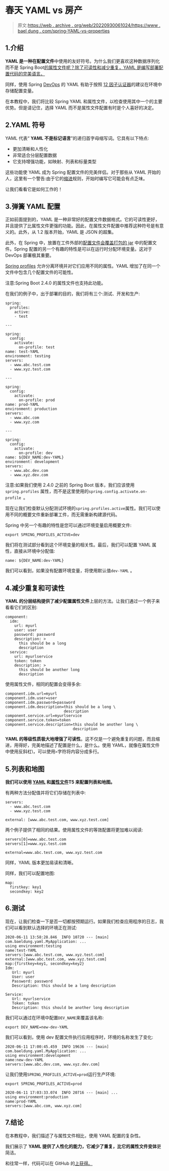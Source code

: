 # 春天 YAML vs 房产

> 原文:[https://web . archive . org/web/20220930061024/https://www . bael dung . com/spring-YAML-vs-properties](https://web.archive.org/web/20220930061024/https://www.baeldung.com/spring-yaml-vs-properties)

## 1.介绍

**YAML 是一种在配置文件**中使用的友好符号。为什么我们更喜欢这种数据序列化而不是 Spring Boot[的属性文件呢？除了可读性和减少重复，YAML 是编写部署配置代码的完美语言。](/web/20220628142642/https://www.baeldung.com/spring-yaml)

同样，使用 Spring [DevOps](/web/20220628142642/https://www.baeldung.com/devops-overview) 的 YAML 有助于按照 [12 因子认证器](https://web.archive.org/web/20220628142642/https://12factor.net/config)的建议在环境中存储配置变量。

在本教程中，我们将比较 Spring YAML 和属性文件，以检查使用其中一个的主要优势。但是请记住，选择 YAML 而不是属性文件配置有时是个人喜好的决定。

## 2.YAML 符号

YAML 代表“ **YAML 不是标记语言**”的递归首字母缩写词。它具有以下特点:

*   更加清晰和人性化
*   非常适合分层配置数据
*   它支持增强功能，如映射、列表和标量类型

这些功能使 YAML 成为 Spring 配置文件的完美伴侣。对于那些从 YAML 开始的人，这里有一个警告:由于它的[缩进](https://web.archive.org/web/20220628142642/https://yaml.org/spec/1.2/spec.html#id2777534)规则，开始时编写它可能会有点乏味。

让我们看看它是如何工作的！

## 3.弹簧 YAML 配置

正如前面提到的，YAML 是一种非常好的配置文件数据格式。它的可读性更好，并且提供了比属性文件更强的功能。因此，在属性文件配置中推荐这种符号是有意义的。此外，从 1.2 版本开始，YAML 是 JSON 的超集。

此外，在 Spring 中，放置在工件外部的[配置文件会覆盖打包的 jar](/web/20220628142642/https://www.baeldung.com/spring-yaml#yaml-property-overriding) 中的配置文件。Spring 配置的另一个有趣的特性是可以在运行时分配环境变量。这对于 DevOps 部署极其重要。

[Spring profiles](/web/20220628142642/https://www.baeldung.com/spring-profiles) 允许分离环境并对它们应用不同的属性。YAML 增加了在同一个文件中包含几个配置文件的可能性。

注意:Spring Boot 2.4.0 的属性文件也支持此功能。

在我们的例子中，出于部署的目的，我们将有三个:测试、开发和生产:

```
spring:
  profiles:
    active:
    - test

---

spring:
  config:
    activate:
      on-profile: test
name: test-YAML
environment: testing
servers:
  - www.abc.test.com
  - www.xyz.test.com

---

spring:
  config:
    activate:
      on-profile: prod
name: prod-YAML
environment: production
servers:
  - www.abc.com
  - www.xyz.com

---

spring:
  config:
    activate:
      on-profile: dev
name: ${DEV_NAME:dev-YAML}
environment: development
servers:
  - www.abc.dev.com
  - www.xyz.dev.com
```

注意:如果我们使用 2.4.0 之前的 Spring Boot 版本，我们应该使用`spring.profiles` 属性，而不是这里使用的`spring.config.activate.on-profile `。

现在让我们检查默认分配测试环境的`spring.profiles.active`属性。我们可以使用不同的概要文件重新部署工件，而无需重新构建源代码。

Spring 中另一个有趣的特性是您可以通过环境变量启用概要文件:

```
export SPRING_PROFILES_ACTIVE=dev
```

我们将在测试部分看到这个环境变量的相关性。最后，我们可以配置 YAML 属性，直接从环境中分配值:

```
name: ${DEV_NAME:dev-YAML}
```

我们可以看到，如果没有配置环境变量，将使用默认值`dev-YAML` 。

## 4.减少重复和可读性

**YAML 的分层结构提供了减少配置属性文件**上层的方法。让我们通过一个例子来看看它们的区别:

```
component:
  idm:
    url: myurl
    user: user
    password: password
    description: >
      this should be a long 
      description
  service:
    url: myurlservice
    token: token
    description: >
      this should be another long 
      description
```

使用属性文件，相同的配置会变得多余:

```
component.idm.url=myurl
component.idm.user=user
component.idm.password=password
component.idm.description=this should be a long \
                          description
component.service.url=myurlservice
component.service.token=token
component.service.description=this should be another long \ 
                              description
```

**YAML 的等级性质极大地增强了可读性**。这不仅是一个避免重复的问题，而且缩进，用得好，完美地描述了配置是什么，是什么。使用 YAML，就像在属性文件中使用反斜杠\，可以使用`>`字符将内容分成多行。

## 5.列表和地图

**我们可以使用 [YAML](/web/20220628142642/https://www.baeldung.com/spring-yaml) 和[属性文件](/web/20220628142642/https://www.baeldung.com/configuration-properties-in-spring-boot)T5 来配置列表和地图。**

有两种方法分配值并将它们存储在列表中:

```
servers:
  - www.abc.test.com
  - www.xyz.test.com

external: [www.abc.test.com, www.xyz.test.com]
```

两个例子提供了相同的结果。使用属性文件的等效配置将更加难以阅读:

```
servers[0]=www.abc.test.com
servers[1]=www.xyz.test.com

external=www.abc.test.com, www.xyz.test.com
```

同样，YAML 版本更加易读和清晰。

同样，我们可以配置地图:

```
map:
  firstkey: key1
  secondkey: key2
```

## 6.测试

现在，让我们检查一下是否一切都按预期运行。如果我们检查应用程序的日志，我们可以看到默认选择的环境正在测试:

```
2020-06-11 13:58:28.846  INFO 10720 --- [main] com.baeldung.yaml.MyApplication: ...
using environment:testing
name:test-YAML
servers:[www.abc.test.com, www.xyz.test.com]
external:[www.abc.test.com, www.xyz.test.com]
map:{firstkey=key1, secondkey=key2}
Idm:
   Url: myurl
   User: user
   Password: password
   Description: this should be a long description

Service:
   Url: myurlservice
   Token: token
   Description: this should be another long description
```

我们可以通过在环境中配置`DEV_NAME`来覆盖该名称:

```
export DEV_NAME=new-dev-YAML
```

我们可以看到，使用 dev 配置文件执行应用程序时，环境的名称发生了变化:

```
2020-06-11 17:00:45.459  INFO 19636 --- [main] com.baeldung.yaml.MyApplication: ...
using environment:development
name:new-dev-YAML
servers:[www.abc.dev.com, www.xyz.dev.com]
```

让我们使用`SPRING_PROFILES_ACTIVE=prod`运行生产环境:

```
export SPRING_PROFILES_ACTIVE=prod

2020-06-11 17:03:33.074  INFO 20716 --- [main] ...
using environment:production
name:prod-YAML
servers:[www.abc.com, www.xyz.com]
```

## 7.结论

在本教程中，我们描述了与属性文件相比，使用 YAML 配置的复杂性。

我们展示了 **YAML 提供了人性化的能力，它减少了重复，比它的属性文件变体**更简洁。

和往常一样，代码可以在 GitHub 的[上获得。](https://web.archive.org/web/20220628142642/https://github.com/eugenp/tutorials/tree/master/spring-boot-modules/spring-boot-properties)